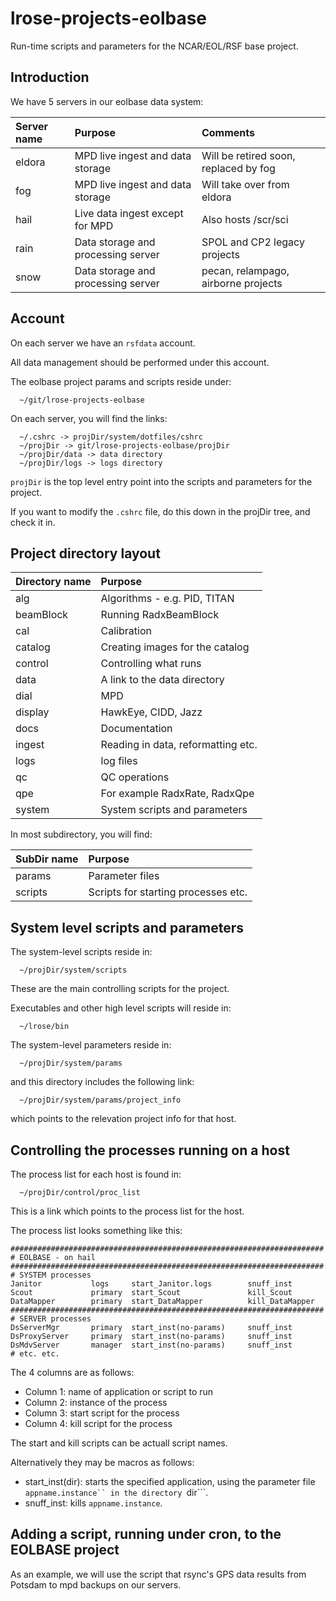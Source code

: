 # lrose-projects-eolbase

Run-time scripts and parameters for the NCAR/EOL/RSF base project.

## Introduction

We have 5 servers in our eolbase data system:

| Server name | Purpose | Comments |
|:-------------- |:------------- | :------------- |
| eldora | MPD live ingest and data storage | Will be retired soon, replaced by fog |
| fog | MPD live ingest and data storage | Will take over from eldora |
| hail | Live data ingest except for MPD | Also hosts /scr/sci |
| rain | Data storage and processing server | SPOL and CP2 legacy projects |
| snow | Data storage and processing server | pecan, relampago, airborne projects |

## Account

On each server we have an ```rsfdata``` account.

All data management should be performed under this account.

The eolbase project params and scripts reside under:

```
  ~/git/lrose-projects-eolbase
```

On each server, you will find the links:

```
  ~/.cshrc -> projDir/system/dotfiles/cshrc
  ~/projDir -> git/lrose-projects-eolbase/projDir
  ~/projDir/data -> data directory
  ~/projDir/logs -> logs directory
```

```projDir``` is the top level entry point into the scripts and parameters for the project.

If you want to modify the ```.cshrc``` file, do this down in the projDir tree, and check it in.

## Project directory layout

| Directory name | Purpose |
|:-------------- |:------------- |
| alg | Algorithms - e.g. PID, TITAN |
| beamBlock | Running RadxBeamBlock |
| cal | Calibration |
| catalog | Creating images for the catalog |
| control | Controlling what runs |
| data | A link to the data directory |
| dial | MPD |
| display | HawkEye, CIDD, Jazz |
| docs | Documentation |
| ingest | Reading in data, reformatting etc. |
| logs | log files |
| qc | QC operations |
| qpe | For example RadxRate, RadxQpe |
| system | System scripts and parameters |

In most subdirectory, you will find:

| SubDir name | Purpose |
|:-------------- |:------------- |
| params | Parameter files |
| scripts | Scripts for starting processes etc. |

## System level scripts and parameters

The system-level scripts reside in:

```
  ~/projDir/system/scripts
```

These are the main controlling scripts for the project.

Executables and other high level scripts will reside in:

```
  ~/lrose/bin
```

The system-level parameters reside in:

```
  ~/projDir/system/params
```

and this directory includes the following link:

```
  ~/projDir/system/params/project_info
```

which points to the relevation project info for that host.

## Controlling the processes running on a host

The process list for each host is found in:

```
  ~/projDir/control/proc_list
```

This is a link which points to the process list for the host.

The process list looks something like this:

```
######################################################################
# EOLBASE - on hail
######################################################################
# SYSTEM processes
Janitor           logs     start_Janitor.logs        snuff_inst
Scout             primary  start_Scout               kill_Scout
DataMapper        primary  start_DataMapper          kill_DataMapper
######################################################################
# SERVER processes
DsServerMgr       primary  start_inst(no-params)     snuff_inst
DsProxyServer     primary  start_inst(no-params)     snuff_inst
DsMdvServer       manager  start_inst(no-params)     snuff_inst
# etc. etc.
```

The 4 columns are as follows:

* Column 1: name of application or script to run
* Column 2: instance of the process
* Column 3: start script for the process
* Column 4: kill script for the process

The start and kill scripts can be actuall script names.

Alternatively they may be macros as follows:

* start_inst(dir): starts the specified application, using the parameter file ```appname.instance`` in the directory ```dir```.
* snuff_inst: kills ```appname.instance```.

## Adding a script, running under cron, to the EOLBASE project

As an example, we will use the script that rsync's GPS data results from Potsdam to mpd backups on our servers.

